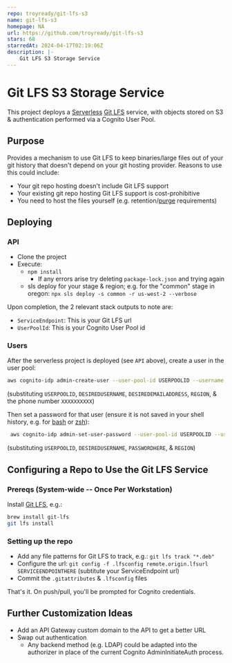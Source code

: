 ```yaml
---
repo: troyready/git-lfs-s3
name: git-lfs-s3
homepage: NA
url: https://github.com/troyready/git-lfs-s3
stars: 68
starredAt: 2024-04-17T02:19:06Z
description: |-
    Git LFS S3 Storage Service
---
```


# Git LFS S3 Storage Service

This project deploys a [Serverless](https://serverless.com/cli/) [Git LFS](https://git-lfs.github.com/) service, with objects stored on S3 & authentication performed via a Cognito User Pool.

## Purpose

Provides a mechanism to use Git LFS to keep binaries/large files out of your git history that doesn't depend on your git hosting provider. Reasons to use this could include:

* Your git repo hosting doesn't include Git LFS support
* Your existing git repo hosting Git LFS support is cost-prohibitive
* You need to host the files yourself (e.g. retention/[purge](https://help.github.com/en/github/managing-large-files/removing-files-from-git-large-file-storage#git-lfs-objects-in-your-repository) requirements)

## Deploying

### API

* Clone the project
* Execute:
  * `npm install`
    * If any errors arise try deleting `package-lock.json` and trying again
  * sls deploy for your stage & region; e.g. for the "common" stage in oregon: `npx sls deploy -s common -r us-west-2 --verbose`

Upon completion, the 2 relevant stack outputs to note are:

* `ServiceEndpoint`: This is your Git LFS url
* `UserPoolId`: This is your Cognito User Pool id

### Users

After the serverless project is deployed (see `API` above), create a user in the user pool:

```bash
aws cognito-idp admin-create-user --user-pool-id USERPOOLID --username DESIREDUSERNAME --user-attributes Name=email,Value=DESIREDEMAILADDRESS Name=phone_number,Value="+1XXXXXXXXXX" --message-action SUPPRESS --region REGION
```

(substituting `USERPOOLID`, `DESIREDUSERNAME`, `DESIREDEMAILADDRESS`, `REGION`, & the phone number `XXXXXXXXXX`)

Then set a password for that user (ensure it is not saved in your shell history, e.g. for [bash](https://stackoverflow.com/a/29188490/2547802) or [zsh](https://superuser.com/a/352858)):

```bash
 aws cognito-idp admin-set-user-password --user-pool-id USERPOOLID --username DESIREDUSERNAME --password PASSWORDHERE --permanent --region REGION
```

(substituting `USERPOOLID`, `DESIREDUSERNAME`, `PASSWORDHERE`, & `REGION`)

## Configuring a Repo to Use the Git LFS Service

### Prereqs (System-wide -- Once Per Workstation)

Install [Git LFS](https://github.com/git-lfs/git-lfs/wiki/Installation), e.g.:

```bash
brew install git-lfs
git lfs install
```

### Setting up the repo

* Add any file patterns for Git LFS to track, e.g.: `git lfs track "*.deb"`
* Configure the url: `git config -f .lfsconfig remote.origin.lfsurl SERVICEENDPOINTHERE` (subtitute your ServiceEndpoint url)
* Commit the `.gitattributes` & `.lfsconfig` files

That's it. On push/pull, you'll be prompted for Cognito credentials.

## Further Customization Ideas

* Add an API Gateway custom domain to the API to get a better URL
* Swap out authentication
  * Any backend method (e.g. LDAP) could be adapted into the authorizer in place of the current Cognito AdminInitiateAuth process.

